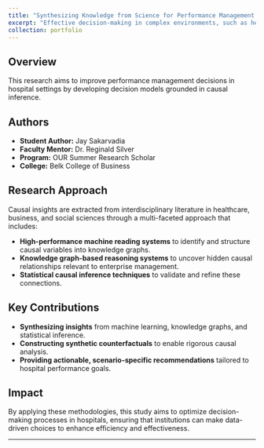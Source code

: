 ```yaml
---
title: "Synthesizing Knowledge from Science for Performance Management Decisions"
excerpt: "Effective decision-making in complex environments, such as healthcare and business, requires more than intuitive cause-and-effect reasoning.<br/><img src='/images/[Poster] Synthesizing Knowledge From Science for Performance Management Decisions.pptx.png'>"
collection: portfolio
---
```


## Overview
This research aims to improve performance management decisions in hospital settings by developing decision models grounded in causal inference. 

## Authors
- **Student Author:** Jay Sakarvadia  
- **Faculty Mentor:** Dr. Reginald Silver  
- **Program:** OUR Summer Research Scholar  
- **College:** Belk College of Business  

## Research Approach
Causal insights are extracted from interdisciplinary literature in healthcare, business, and social sciences through a multi-faceted approach that includes:
- **High-performance machine reading systems** to identify and structure causal variables into knowledge graphs.
- **Knowledge graph-based reasoning systems** to uncover hidden causal relationships relevant to enterprise management.
- **Statistical causal inference techniques** to validate and refine these connections.

## Key Contributions
- **Synthesizing insights** from machine learning, knowledge graphs, and statistical inference.
- **Constructing synthetic counterfactuals** to enable rigorous causal analysis.
- **Providing actionable, scenario-specific recommendations** tailored to hospital performance goals.

## Impact
By applying these methodologies, this study aims to optimize decision-making processes in hospitals, ensuring that institutions can make data-driven choices to enhance efficiency and effectiveness.

---
